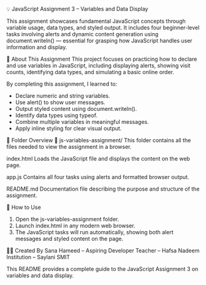 💡 JavaScript Assignment 3 – Variables and Data Display

This assignment showcases fundamental JavaScript concepts through variable usage, data types, and styled output. It includes four beginner-level tasks involving alerts and dynamic content generation using document.writeln() — essential for grasping how JavaScript handles user information and display.

📝 About This Assignment
This project focuses on practicing how to declare and use variables in JavaScript, including displaying alerts, showing visit counts, identifying data types, and simulating a basic online order.

By completing this assignment, I learned to:

- Declare numeric and string variables.
- Use alert() to show user messages.
- Output styled content using document.writeln().
- Identify data types using typeof.
- Combine multiple variables in meaningful messages.
- Apply inline styling for clear visual output.

📁 Folder Overview
🔹 js-variables-assignment/
This folder contains all the files needed to view the assignment in a browser.

index.html
Loads the JavaScript file and displays the content on the web page.

app.js
Contains all four tasks using alerts and formatted browser output.

README.md
Documentation file describing the purpose and structure of the assignment.

🚀 How to Use
1. Open the js-variables-assignment folder.
2. Launch index.html in any modern web browser.
3. The JavaScript tasks will run automatically, showing both alert messages and styled content on the page.

👩‍💻 Created By
Sana Hameed – Aspiring Developer
Teacher – Hafsa Nadeem
Institution – Saylani SMIT

This README provides a complete guide to the JavaScript Assignment 3 on variables and data display.
